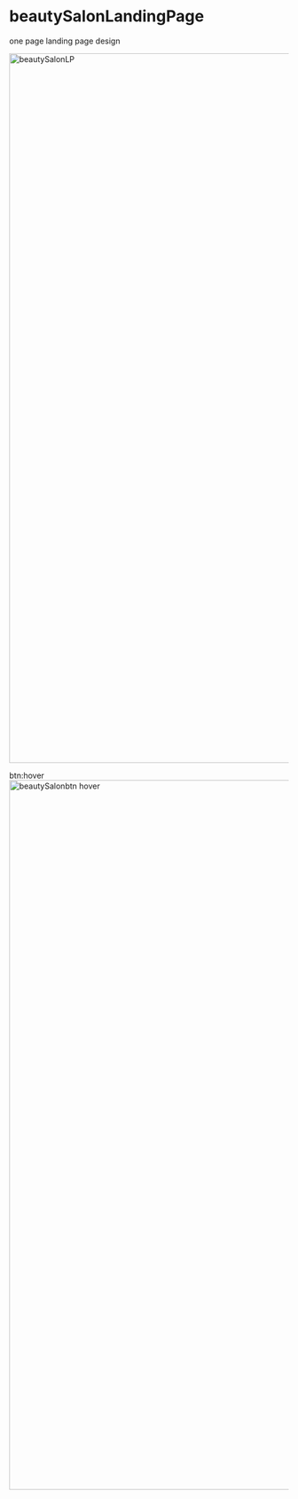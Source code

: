 # beautySalonLandingPage
one page landing page design

<img width="1280" alt="beautySalonLP" src="https://user-images.githubusercontent.com/61503627/107860431-906d2880-6e3f-11eb-8c03-492a128465d3.png">

btn:hover
<img width="1280" alt="beautySalonbtn hover" src="https://user-images.githubusercontent.com/61503627/107860436-982ccd00-6e3f-11eb-956a-77a4f627a1b9.png">
